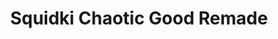 ---
slug: squidki-chaotic-good-remade
title: Squidki Chaotic Good Remade
description: "Squidki Chaotic Good Remade is an exciting online game. Play for free directly in your browser!"
icon: /images/new_mods/Sprunki Chaotic Good Remade.png
url: https://wowtbc.net/sprunkin/chaotic-good-remade/index.html
previewImage: /images/new_mods/Sprunki Chaotic Good Remade.png
type: new mods

# SEO配置
seo:
  title: "Squidki Chaotic Good Remade - Play Free Online Game | Fun Browser Games"
  description: "Squidki Chaotic Good Remade - Play this fun online game for free in your browser. No download required!"
  ogImage: "/images/new_mods/Sprunki Chaotic Good Remade.png"
  keywords: "squidki-chaotic-good-remade, online game, browser game, free game, new mods game, play online"

videoUrls:
  - https://www.youtube.com/embed/example1
  - https://www.youtube.com/embed/example2

whyPlay:
  title: "Why Play Squidki Chaotic Good Remade?"
  items:
    - "Immersive Gameplay: Squidki Chaotic Good Remade offers an engaging and immersive gaming experience that will keep you entertained for hours"
    - "Challenging Levels: Test your skills with increasingly difficult challenges and obstacles"
    - "Beautiful Graphics: Enjoy stunning visuals and smooth animations that bring the game world to life"
    - "Regular Updates: New content and features are added regularly to keep the game fresh and exciting"
    - "Free to Play: Experience all the fun without spending a penny"
    - "Community Features: Connect with other players, share strategies, and compete for high scores"
    - "Cross-Platform: Play on any device with a web browser, no downloads required"

features:
  title: "Key Features of Squidki Chaotic Good Remade"
  image: "/images/new_mods/Sprunki Chaotic Good Remade.png"
  items:
    - "Intuitive Controls: Easy to learn controls make Squidki Chaotic Good Remade accessible for players of all skill levels"
    - "Multiple Game Modes: Enjoy various gameplay options that provide different challenges and experiences"
    - "Character Customization: Personalize your gaming experience with unique characters and items"
    - "Achievement System: Complete special tasks to earn rewards and recognition"
    - "Leaderboards: Compete with players worldwide and see who can achieve the highest scores"

characteristics:
  title: "Game Characteristics"
  image: "/images/new_mods/Sprunki Chaotic Good Remade.png"
  items:
    - "Genre: New mods game with elements of strategy and skill"
    - "Difficulty: Suitable for both casual gamers and those seeking a challenge"
    - "Play Time: Quick sessions or extended gameplay, depending on your preference"
    - "Art Style: Vibrant and engaging visuals that enhance the gaming experience"
    - "Sound Design: Immersive audio that complements the gameplay perfectly"

info: "Squidki Chaotic Good Remade is an exciting online game that offers players a unique and engaging gaming experience. With its intuitive controls, stunning visuals, and challenging gameplay, Squidki Chaotic Good Remade provides hours of entertainment for players of all ages and skill levels. Whether you're looking for a quick gaming session during a break or an extended play session, Squidki Chaotic Good Remade delivers an immersive experience that will keep you coming back for more. The game features multiple levels of increasing difficulty, ensuring that players are constantly challenged as they progress. With regular updates adding new content and features, Squidki Chaotic Good Remade remains fresh and exciting, providing endless entertainment options for its growing community of players."

howToPlayIntro: "Welcome to Squidki Chaotic Good Remade! This guide will walk you through the basics and help you master the game. Whether you're a beginner or looking to improve your skills, these tips and instructions will enhance your gaming experience."

howToPlaySteps:
  - title: "Getting Started"
    description: "Begin your Squidki Chaotic Good Remade adventure by familiarizing yourself with the controls. Use your keyboard or mouse to navigate through the game interface. The tutorial will guide you through the basic mechanics and help you understand the objectives."
  - title: "Understanding the Objectives"
    description: "In Squidki Chaotic Good Remade, your main goal is to progress through levels by completing specific objectives. Each level presents unique challenges that require different strategies and approaches."
  - title: "Mastering the Controls"
    description: "Practice using the controls to improve your precision and reaction time. Squidki Chaotic Good Remade requires quick reflexes and strategic thinking to overcome obstacles and defeat opponents."
  - title: "Utilizing Power-ups"
    description: "Collect power-ups throughout the game to enhance your abilities and overcome difficult challenges. Each power-up offers unique advantages that can be crucial for success."
  - title: "Developing Strategies"
    description: "As you progress in Squidki Chaotic Good Remade, develop effective strategies for different scenarios. Analyze patterns, anticipate challenges, and adapt your approach to maximize your performance."

faq:
  title: "Frequently Asked Questions about Squidki Chaotic Good Remade"
  items:
    - question: "Is Squidki Chaotic Good Remade free to play?"
      answer: "Yes, Squidki Chaotic Good Remade is completely free to play directly in your web browser. No downloads or purchases are required to enjoy the full game experience."
    - question: "Can I play Squidki Chaotic Good Remade on mobile devices?"
      answer: "Yes, Squidki Chaotic Good Remade is optimized for both desktop and mobile play. You can enjoy the game on any device with a web browser and internet connection."
    - question: "Are there any in-game purchases?"
      answer: "While Squidki Chaotic Good Remade is free to play, there may be optional in-game purchases available for cosmetic items or additional features that don't affect core gameplay."
    - question: "How often is Squidki Chaotic Good Remade updated?"
      answer: "The developers regularly update Squidki Chaotic Good Remade with new content, features, and improvements based on player feedback and game performance."
    - question: "Can I play Squidki Chaotic Good Remade offline?"
      answer: "Currently, Squidki Chaotic Good Remade requires an internet connection to play as it's a browser-based online game."
    - question: "Is Squidki Chaotic Good Remade suitable for children?"
      answer: "Yes, Squidki Chaotic Good Remade is designed to be family-friendly and suitable for players of all ages."
    - question: "How do I report bugs or issues?"
      answer: "If you encounter any problems while playing Squidki Chaotic Good Remade, you can report them through the game's support page or contact the developers directly through their website."
    - question: "Still Have Questions?"
      answer: "If you have additional questions about Squidki Chaotic Good Remade that aren't covered in this FAQ, please visit our support center or contact our customer service team for assistance."
---